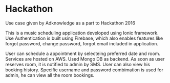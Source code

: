 # Hackathon
Use case given by Adknowledge as a part to Hackathon 2016

This is a music scheduling application developed using Ionic framework. Use Authentication is built using Firebase, which also enables features like forgot password, change password, forgot email included in application.

User can schedule a appointment by selecteing preferred date and room. Services are hosted on AWS. Used Mongo DB as backend. As soon as user reserves room, it is notified to admin by SMS. 
User can also view his booking history. Specific username and password combimation is used for admin, he can view all the room bookings.

